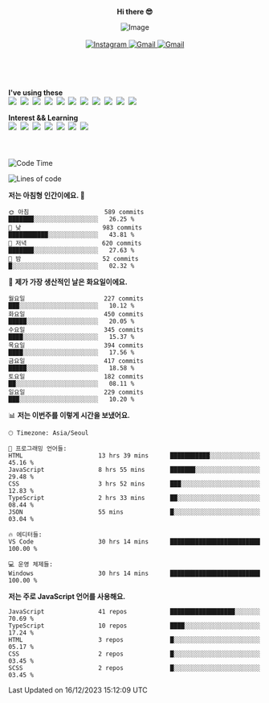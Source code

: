 <p align="center">
  <strong>Hi there 😎</strong>
</p>
<p align="center">
 <img src="https://github.com/newri0807/newri0807/assets/51315988/4a6fb530-b6e7-4156-ae8c-bd620836a7cc" alt="Image" align="center"/>
  <br/>
  <br/>
  <a href="https://www.instagram.com/_nm.87/">
    <img src="https://img.shields.io/badge/-Instagram-dd2a7b?style=flat-squaree&logo=instagram&logoColor=white" alt="Instagram" />
  </a>
  <a href="mailto:newri0807@gmail.com">
    <img src="https://img.shields.io/badge/-Gmail-d14836?style=flat-squaree&logo=Gmail&logoColor=white" alt="Gmail" />
  </a>
  <a href="https://twitter.com/Irwen215">
    <img src="https://img.shields.io/badge/Twitter-1DA1F2?style=flat-squaree&logo=twitter&logoColor=white" alt="Gmail" />
  </a>  
</p>

 
 
</p>
<br/>
<br/>
<br/>
<p align="left">
  <strong>I've using these </strong>
  <br/>
  <img src="https://img.shields.io/badge/Html5-E34F26?style=flat-square&logo=html5&logoColor=white"/></a>&nbsp 
  <img src="https://img.shields.io/badge/css-1572B6?style=flat-square&logo=css3&logoColor=white"/></a>&nbsp 
  <img src="https://img.shields.io/badge/Bootstrap-7952B3?style=flat-square&logo=Bootstrap&logoColor=white"/></a>&nbsp 
  <img src="https://img.shields.io/badge/Tailwind CSS-06B6D4?style=flat-square&amp;logo=Tailwind CSS&amp;logoColor=white"></a>&nbsp 
  <img src="https://img.shields.io/badge/Javascript-ffb13b?style=flat-square&logo=javascript&logoColor=white"/></a>&nbsp 
  <img src="https://img.shields.io/badge/jquery-0769AD?style=flat-square&logo=jquery&logoColor=white"/></a>&nbsp 
  <img src="https://img.shields.io/badge/C Sharp-239120?style=flat-square&logo=C Sharp&logoColor=white"/></a>&nbsp 
  <img src="https://img.shields.io/badge/.NET-512BD4?style=flat-square&logo=.NET&logoColor=white"/></a>&nbsp 
  <img src="https://img.shields.io/badge/MicrosoftSQLServer-CC2927?style=flat-square&logo=microsoft&logoColor=white"/></a>&nbsp
  <img src="https://img.shields.io/badge/Firebase-FFCA28?style=flat-square&logo=firebase&logoColor=white"/></a>&nbsp 
  <img src="https://img.shields.io/badge/react-61DAFB?style=flat-square&logo=react&logoColor=white"/></a>&nbsp  
</p>

<p align="left">
  <strong>Interest && Learning</strong>
  <br/>
  <img src="https://img.shields.io/badge/TypeScript-3178C6?style=flat-square&logo=TypeScript&logoColor=white"/>&nbsp 
  <img src="https://img.shields.io/badge/Next.js-000000?style=flat-square&logo=Next.js&logoColor=white"/></a>&nbsp  
  <img src="https://img.shields.io/badge/Node.js-339933?style=flat-square&logo=node.js&logoColor=white"/></a>&nbsp 
  <img src="https://img.shields.io/badge/nestjs-E0234E?style=flat-square&logo=nestjs&logoColor=white"/></a>&nbsp 
  <img src="https://img.shields.io/badge/MySQL-4479A1?style=flat-square&logo=MySQL&logoColor=white"/></a>&nbsp 
  <img src="https://img.shields.io/badge/Java-007396?style=flat-square&logo=Java&logoColor=white"/></a>&nbsp
  <img src="https://img.shields.io/badge/Sass-CC6699?style=flat-square&logo=Sass&logoColor=white"/></a>&nbsp 
</p>

&nbsp;
&nbsp;
###

<!--START_SECTION:waka-->
![Code Time](http://img.shields.io/badge/Code%20Time-626%20hrs%2023%20mins-blue)

![Lines of code](https://img.shields.io/badge/%EC%A0%80%EB%8A%94%20%EC%97%AC%ED%83%9C%EA%B9%8C%EC%A7%80%20-2.6%20million%20%EC%A4%84%EC%9D%98%20%EC%BD%94%EB%93%9C%EB%A5%BC%20%EC%9E%91%EC%84%B1%ED%96%88%EC%96%B4%EC%9A%94.-blue)

**저는 아침형 인간이에요. 🐤** 

```text
🌞 아침                     589 commits         ███████░░░░░░░░░░░░░░░░░░   26.25 % 
🌆 낮　                     983 commits         ███████████░░░░░░░░░░░░░░   43.81 % 
🌃 저녁                     620 commits         ███████░░░░░░░░░░░░░░░░░░   27.63 % 
🌙 밤　                     52 commits          █░░░░░░░░░░░░░░░░░░░░░░░░   02.32 % 
```
📅 **제가 가장 생산적인 날은 화요일이에요.** 

```text
월요일                      227 commits         ███░░░░░░░░░░░░░░░░░░░░░░   10.12 % 
화요일                      450 commits         █████░░░░░░░░░░░░░░░░░░░░   20.05 % 
수요일                      345 commits         ████░░░░░░░░░░░░░░░░░░░░░   15.37 % 
목요일                      394 commits         ████░░░░░░░░░░░░░░░░░░░░░   17.56 % 
금요일                      417 commits         █████░░░░░░░░░░░░░░░░░░░░   18.58 % 
토요일                      182 commits         ██░░░░░░░░░░░░░░░░░░░░░░░   08.11 % 
일요일                      229 commits         ███░░░░░░░░░░░░░░░░░░░░░░   10.20 % 
```


📊 **저는 이번주를 이렇게 시간을 보냈어요.** 

```text
🕑︎ Timezone: Asia/Seoul

💬 프로그래밍 언어들: 
HTML                     13 hrs 39 mins      ███████████░░░░░░░░░░░░░░   45.16 % 
JavaScript               8 hrs 55 mins       ███████░░░░░░░░░░░░░░░░░░   29.48 % 
CSS                      3 hrs 52 mins       ███░░░░░░░░░░░░░░░░░░░░░░   12.83 % 
TypeScript               2 hrs 33 mins       ██░░░░░░░░░░░░░░░░░░░░░░░   08.44 % 
JSON                     55 mins             █░░░░░░░░░░░░░░░░░░░░░░░░   03.04 % 

🔥 에디터들: 
VS Code                  30 hrs 14 mins      █████████████████████████   100.00 % 

💻 운영 체제들: 
Windows                  30 hrs 14 mins      █████████████████████████   100.00 % 
```

**저는 주로 JavaScript 언어를 사용해요.** 

```text
JavaScript               41 repos            ██████████████████░░░░░░░   70.69 % 
TypeScript               10 repos            ████░░░░░░░░░░░░░░░░░░░░░   17.24 % 
HTML                     3 repos             █░░░░░░░░░░░░░░░░░░░░░░░░   05.17 % 
CSS                      2 repos             █░░░░░░░░░░░░░░░░░░░░░░░░   03.45 % 
SCSS                     2 repos             █░░░░░░░░░░░░░░░░░░░░░░░░   03.45 % 
```




 Last Updated on 16/12/2023 15:12:09 UTC
<!--END_SECTION:waka-->
